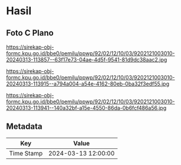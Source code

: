 # Hasil

## Foto C Plano

https://sirekap-obj-formc.kpu.go.id/bbe0/pemilu/ppwp/92/02/12/10/03/9202121003010-20240313-113857--63f17e73-04ae-4d5f-9541-81d9dc38aac2.jpg

https://sirekap-obj-formc.kpu.go.id/bbe0/pemilu/ppwp/92/02/12/10/03/9202121003010-20240313-113915--a794a004-a54e-4162-80eb-0ba32f3edf55.jpg

https://sirekap-obj-formc.kpu.go.id/bbe0/pemilu/ppwp/92/02/12/10/03/9202121003010-20240313-113941--140a32bf-a15e-4550-86da-0b6fcf486a56.jpg


## Metadata

| Key        | Value               |
| ---------- | ------------------- |
| Time Stamp | 2024-03-13 12:00:00 |



